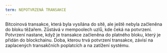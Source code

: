 ```yaml
---
term: NEPOTVRZENÁ TRANSAKCE
---
```


Bitcoinová transakce, která byla vysílána do sítě, ale ještě nebyla začleněna do bloku těžařem. Zůstává v mempoolech uzlů, kde čeká na potvrzení. Potvrzení nastane, když je transakce začleněna do platného bloku, který je přidán do blockchainu. Doba, kterou trvá potvrzení transakce, závisí na zaplacených transakčních poplatcích a na zatížení systému.